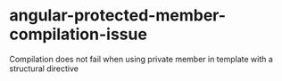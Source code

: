 # angular-protected-member-compilation-issue
Compilation does not fail when using private member in template with a structural directive
